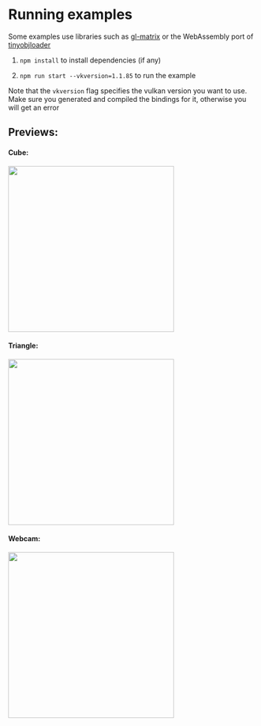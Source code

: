 # Running examples

Some examples use libraries such as [gl-matrix](http://glmatrix.net/) or the WebAssembly port of [tinyobjloader](https://github.com/maierfelix/tolw)

1. ``npm install`` to install dependencies (if any)

2. ``npm run start --vkversion=1.1.85`` to run the example

Note that the `vkversion` flag specifies the vulkan version you want to use. Make sure you generated and compiled the bindings for it, otherwise you will get an error

## Previews:

#### Cube:
<img src="https://i.imgur.com/ey9XooY.gif" width="336">

#### Triangle:
<img src="https://i.imgur.com/nGGxpsQ.gif" width="336">

#### Webcam:
<img src="https://i.imgur.com/cRrVc1N.gif" width="336">
